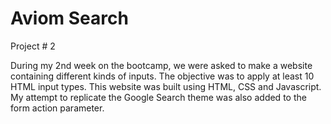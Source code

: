 # Aviom Search

Project # 2

During my 2nd week on the bootcamp, we were asked to make a website containing different kinds of inputs. The objective was to apply at least 10 HTML input types. This website was built using HTML, CSS and Javascript. My attempt to replicate the Google Search theme was also added to the form action parameter. 

